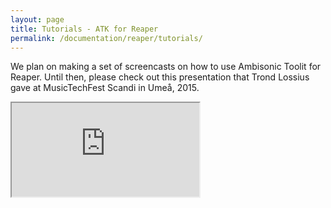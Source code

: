 ```yaml
---
layout: page
title: Tutorials - ATK for Reaper
permalink: /documentation/reaper/tutorials/
---
```

<p class="lead">We plan on making a set of screencasts on how to use Ambisonic Toolit for Reaper. Until then, please check out this presentation that Trond Lossius gave at MusicTechFest Scandi in Umeå, 2015.</p>

<div class="embed-responsive embed-responsive-16by9">
    <iframe class="embed-responsive-item" src="https://www.youtube.com/embed/_da97ALqAY4"></iframe>
</div>
